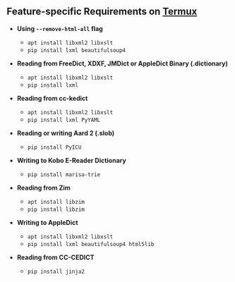 Feature-specific Requirements on [Termux](https://github.com/termux/termux-app)
---------------------------------------

- **Using `--remove-html-all` flag**

	+ `apt install libxml2 libxslt`
	+ `pip install lxml beautifulsoup4`


- **Reading from FreeDict, XDXF, JMDict or AppleDict Binary (.dictionary)**

	+ `apt install libxml2 libxslt`
	+ `pip install lxml`

- **Reading from cc-kedict**

	+ `apt install libxml2 libxslt`
	+ `pip install lxml PyYAML`

- **Reading or writing Aard 2 (.slob)**

	+ `pip install PyICU`


- **Writing to Kobo E-Reader Dictionary**

	+ `pip install marisa-trie`


- **Reading from Zim**

	+ `apt install libzim`
	+ `pip install libzim`


- **Writing to AppleDict**

	+ `apt install libxml2 libxslt`
	+ `pip install lxml beautifulsoup4 html5lib`


- **Reading from CC-CEDICT**

	+ `pip install jinja2`
